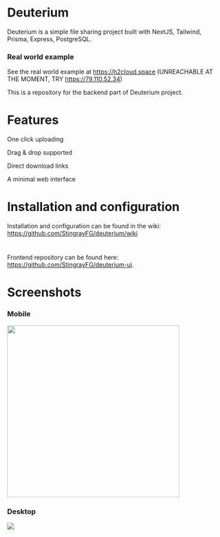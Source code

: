 # Deuterium

Deuterium is a simple file sharing project built with NextJS, Tailwind, Prisma, Express, PostgreSQL.

### Real world example
See the real world example at https://h2cloud.space (UNREACHABLE AT THE MOMENT, TRY https://79.110.52.34)

This is a repository for the backend part of Deuterium project.

# Features

One click uploading

Drag & drop supported

Direct download links

A minimal web interface

# Installation and configuration

Installation and configuration can be found in the wiki: https://github.com/StingrayFG/deuterium/wiki

#

Frontend repository can be found here: https://github.com/StingrayFG/deuterium-ui.

# Screenshots

### Mobile 
<img src="https://github.com/StingrayFG/deuterium/assets/54187585/37b07569-34fb-43e7-8a50-56d1535863ca" width="400" />

### Desktop 
<img src="https://github.com/StingrayFG/deuterium/assets/54187585/daea496d-e4be-4337-ad23-acda29d57eea" />
